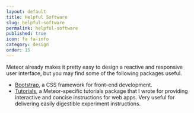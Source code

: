 ```yaml
---
layout: default
title: Helpful Software
slug: helpful-software
permalink: helpful-software
published: true
icon: fa fa-info
category: design
order: 15
---
```


Meteor already makes it pretty easy to design a reactive and responsive user interface, but you may find some of the following packages useful.

- [Bootstrap](http://getbootstrap.com/), a CSS framework for front-end development.
- [Tutorials](https://github.com/mizzao/meteor-tutorials), a Meteor-specific tutorials package that I wrote for providing interactive and concise instructions for web apps. Very useful for delivering easily digestible experiment instructions.
